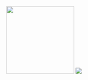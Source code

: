 <div>
    <a hef="https://github.com/Melkysedeke">
    <img height=180cm src="https://github-readme-stats.vercel.app/api?username=Melkysedeke&show_icons=true&theme=dark"/>
    <img src="https://github-readme-stats.vercel.app/api/top-langs/?username=Melkysedeke&layout=compact&theme=dark"/>
</div>
